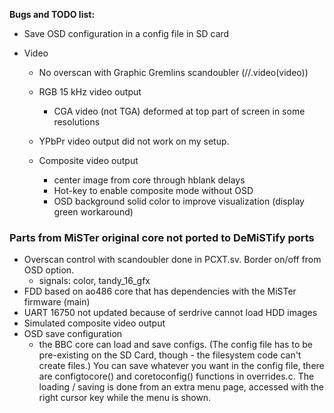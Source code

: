 **Bugs and TODO list:**

* Save OSD configuration in a config file in SD card

* Video

  * No overscan with Graphic Gremlins scandoubler (//.video(video))

  * RGB 15 kHz video output 
    * CGA video (not TGA) deformed at top part of screen in some resolutions
    
  * YPbPr video output did not work on my setup.

  * Composite video output
    * center image from core through hblank delays
    * Hot-key to enable composite mode without OSD 
    * OSD background solid color to improve visualization (display green workaround)
    
      



### Parts from MiSTer original core not ported to DeMiSTify ports

* Overscan control with scandoubler done in PCXT.sv. Border on/off from OSD option.
  * signals: color, tandy_16_gfx
* FDD based on ao486 core that has dependencies with the MiSTer firmware (main)
* UART 16750 not updated because of serdrive cannot load HDD images
* Simulated composite video output
* OSD save configuration
  *  the BBC core can load and save configs.  (The config file has to be pre-existing on the SD Card, though - the filesystem code can't create files.)  You can save whatever you want in the config file, there are configtocore() and coretoconfig() functions in overrides.c.  The loading / saving is done from an extra menu page, accessed with the right cursor key while the menu is shown.
